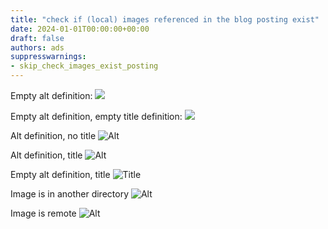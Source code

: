 ```yaml
---
title: "check if (local) images referenced in the blog posting exist"
date: 2024-01-01T00:00:00+00:00
draft: false
authors: ads
suppresswarnings:
- skip_check_images_exist_posting
---
```


Empty alt definition:
![](image1.jpg)

Empty alt definition, empty title definition:
![](image2.jpg "")

Alt definition, no title
![Alt](image3.jpg "")

Alt definition, title
![Alt](image4.jpg "Title")

Empty alt definition, title
![](image5.jpg "Title")

Image is in another directory
![Alt](/image6.jpg "Title")

Image is remote
![Alt](http://image7.jpg "Title")
